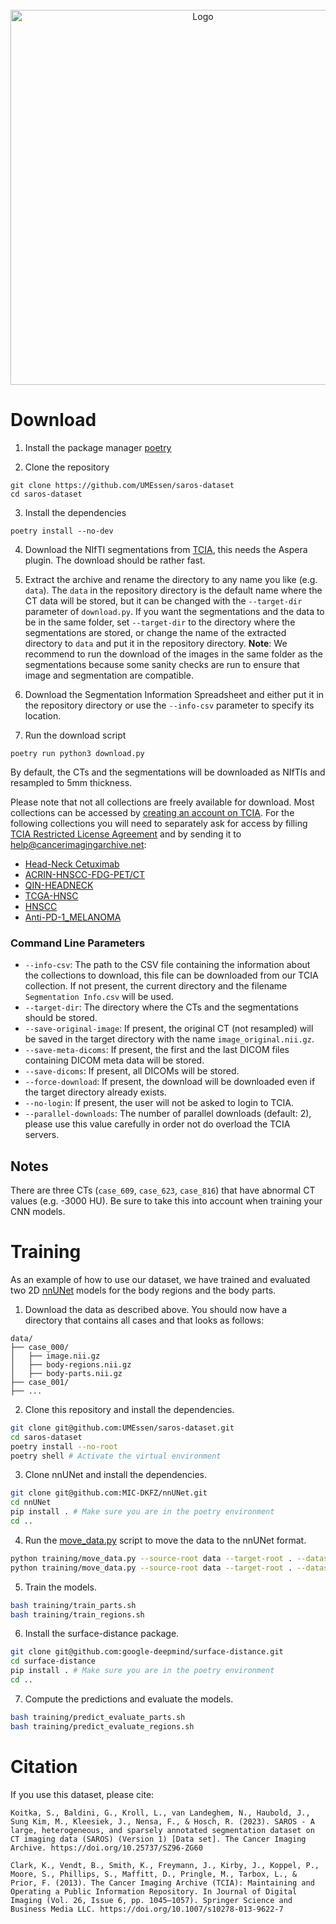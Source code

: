 <!-- PROJECT LOGO -->
<br />
<div align="center">
  <a href="https://github.com/UMEssen/saros-dataset">
    <img src="https://github.com/UMEssen/saros-dataset/blob/main/logo.png" alt="Logo" width="600">
  </a>
</div>

# Download

1. Install the package manager [poetry](https://python-poetry.org/docs/#installation)

2. Clone the repository
```shell
git clone https://github.com/UMEssen/saros-dataset
cd saros-dataset
```

3. Install the dependencies
```shell
poetry install --no-dev
```

4. Download the NIfTI segmentations from [TCIA](https://doi.org/10.25737/sz96-zg60), this needs the Aspera plugin. The download should be rather fast.

5. Extract the archive and rename the directory to any name you like (e.g. `data`). The `data` in the repository directory is the default name where the CT data will be stored, but it can be changed with the `--target-dir` parameter of `download.py`. If you want the segmentations and the data to be in the same folder, set `--target-dir` to the directory where the segmentations are stored, or change the name of the extracted directory to `data` and put it in the repository directory. **Note**: We recommend to run the download of the images in the same folder as the segmentations because some sanity checks are run to ensure that image and segmentation are compatible.

6. Download the Segmentation Information Spreadsheet and either put it in the repository directory or use the `--info-csv` parameter to specify its location.

7. Run the download script
```shell
poetry run python3 download.py
```

By default, the CTs and the segmentations will be downloaded as NIfTIs and resampled to 5mm thickness.

Please note that not all collections are freely available for download. Most collections can be accessed by [creating an account on TCIA](https://wiki.cancerimagingarchive.net/pages/viewpage.action?pageId=23691309). For the following collections you will need to separately ask for access by filling [TCIA Restricted License Agreement](https://wiki.cancerimagingarchive.net/download/attachments/4556915/TCIA%20Restricted%20License%2020220519.pdf?version=1&modificationDate=1652964581655&api=v2) and by sending it to [help@cancerimagingarchive.net](mailto:help@cancerimagingarchive.net):
* [Head-Neck Cetuximab](https://wiki.cancerimagingarchive.net/display/Public/Head-Neck+Cetuximab)
* [ACRIN-HNSCC-FDG-PET/CT](https://wiki.cancerimagingarchive.net/pages/viewpage.action?pageId=52763679)
* [QIN-HEADNECK](https://wiki.cancerimagingarchive.net/display/Public/QIN-HEADNECK)
* [TCGA-HNSC](https://wiki.cancerimagingarchive.net/pages/viewpage.action?pageId=11829589)
* [HNSCC](https://wiki.cancerimagingarchive.net/display/Public/HNSCC)
* [Anti-PD-1_MELANOMA](https://wiki.cancerimagingarchive.net/pages/viewpage.action?pageId=37225348)

### Command Line Parameters
* `--info-csv`: The path to the CSV file containing the information about the collections to download, this file can be downloaded from our TCIA collection. If not present, the current directory and the filename `Segmentation Info.csv` will be used.
* `--target-dir`: The directory where the CTs and the segmentations should be stored.
* `--save-original-image`: If present, the original CT (not resampled) will be saved in the target directory with the name `image_original.nii.gz`.
* `--save-meta-dicoms`: If present, the first and the last DICOM files containing DICOM meta data will be stored.
* `--save-dicoms`: If present, all DICOMs will be stored.
* `--force-download`: If present, the download will be downloaded even if the target directory already exists.
* `--no-login`: If present, the user will not be asked to login to TCIA.
* `--parallel-downloads`: The number of parallel downloads (default: 2), please use this value carefully in order not do overload the TCIA servers.

## Notes
There are three CTs (`case_609`, `case_623`, `case_816`) that have abnormal CT values (e.g. -3000 HU). Be sure to take this into account when training your CNN models.

# Training
As an example of how to use our dataset, we have trained and evaluated two 2D [nnUNet](https://github.com/MIC-DKFZ/nnUNet) models for the body regions and the body parts.

1. Download the data as described above. You should now have a directory that contains all cases and that looks as follows:
```
data/
├── case_000/
│   ├── image.nii.gz
│   ├── body-regions.nii.gz
│   ├── body-parts.nii.gz
├── case_001/
├── ...
```
2. Clone this repository and install the dependencies.
```bash
git clone git@github.com:UMEssen/saros-dataset.git
cd saros-dataset
poetry install --no-root
poetry shell # Activate the virtual environment
```
3. Clone nnUNet and install the dependencies.
```bash
git clone git@github.com:MIC-DKFZ/nnUNet.git
cd nnUNet
pip install . # Make sure you are in the poetry environment
cd ..
```
4. Run the [move_data.py](training/move_data.py) script to move the data to the nnUNet format.
```bash
python training/move_data.py --source-root data --target-root . --dataset regions --info-csv Segmentation-Info_09-29-2023.csv
python training/move_data.py --source-root data --target-root . --dataset parts --info-csv Segmentation-Info_09-29-2023.csv
```
5. Train the models.
```bash
bash training/train_parts.sh
bash training/train_regions.sh
```
6. Install the surface-distance package.
```bash
git clone git@github.com:google-deepmind/surface-distance.git
cd surface-distance
pip install . # Make sure you are in the poetry environment
cd ..
```
7. Compute the predictions and evaluate the models.
```bash
bash training/predict_evaluate_parts.sh
bash training/predict_evaluate_regions.sh
```

# Citation

If you use this dataset, please cite:

```
Koitka, S., Baldini, G., Kroll, L., van Landeghem, N., Haubold, J., Sung Kim, M., Kleesiek, J., Nensa, F., & Hosch, R. (2023). SAROS - A large, heterogeneous, and sparsely annotated segmentation dataset on CT imaging data (SAROS) (Version 1) [Data set]. The Cancer Imaging Archive. https://doi.org/10.25737/SZ96-ZG60
```

```
Clark, K., Vendt, B., Smith, K., Freymann, J., Kirby, J., Koppel, P., Moore, S., Phillips, S., Maffitt, D., Pringle, M., Tarbox, L., & Prior, F. (2013). The Cancer Imaging Archive (TCIA): Maintaining and Operating a Public Information Repository. In Journal of Digital Imaging (Vol. 26, Issue 6, pp. 1045–1057). Springer Science and Business Media LLC. https://doi.org/10.1007/s10278-013-9622-7
```
